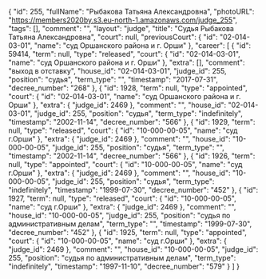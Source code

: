 {
    "id": 255,
    "fullName": "Рыбакова Татьяна Александровна",
    "photoURL": "https://members2020by.s3.eu-north-1.amazonaws.com/judge_255",
    "tags": [],
    "comment": "",
    "layout": "judge",
    "title": "Судья Рыбакова Татьяна Александровна",
    "court": null,
    "previousCourt": {
        "id": "02-014-03-01",
        "name": "суд Оршанского района и г. Орши"
    },
    "career": [
        {
            "id": 59414,
            "term": null,
            "type": "released",
            "court": {
                "id": "02-014-03-01",
                "name": "суд Оршанского района и г. Орши"
            },
            "extra": [],
            "comment": "выход в отставку",
            "house_id": "02-014-03-01",
            "judge_id": 255,
            "position": "судья",
            "term_type": "",
            "timestamp": "2017-07-31",
            "decree_number": "268"
        },
        {
            "id": 1928,
            "term": null,
            "type": "appointed",
            "court": {
                "id": "02-014-03-01",
                "name": "суд Оршанского района и г. Орши"
            },
            "extra": {
                "judge_id": 2469
            },
            "comment": "",
            "house_id": "02-014-03-01",
            "judge_id": 255,
            "position": "судья",
            "term_type": "indefinitely",
            "timestamp": "2002-11-14",
            "decree_number": "566"
        },
        {
            "id": 1929,
            "term": null,
            "type": "released",
            "court": {
                "id": "10-000-00-05",
                "name": "суд г.Орши"
            },
            "extra": {
                "judge_id": 2469
            },
            "comment": "",
            "house_id": "10-000-00-05",
            "judge_id": 255,
            "position": "судья",
            "term_type": "",
            "timestamp": "2002-11-14",
            "decree_number": "566"
        },
        {
            "id": 1926,
            "term": null,
            "type": "appointed",
            "court": {
                "id": "10-000-00-05",
                "name": "суд г.Орши"
            },
            "extra": {
                "judge_id": 2469
            },
            "comment": "",
            "house_id": "10-000-00-05",
            "judge_id": 255,
            "position": "судья",
            "term_type": "indefinitely",
            "timestamp": "1999-07-30",
            "decree_number": "452"
        },
        {
            "id": 1927,
            "term": null,
            "type": "released",
            "court": {
                "id": "10-000-00-05",
                "name": "суд г.Орши"
            },
            "extra": {
                "judge_id": 2469
            },
            "comment": "",
            "house_id": "10-000-00-05",
            "judge_id": 255,
            "position": "судья по административным делам",
            "term_type": "",
            "timestamp": "1999-07-30",
            "decree_number": "452"
        },
        {
            "id": 1925,
            "term": null,
            "type": "appointed",
            "court": {
                "id": "10-000-00-05",
                "name": "суд г.Орши"
            },
            "extra": {
                "judge_id": 2469
            },
            "comment": "",
            "house_id": "10-000-00-05",
            "judge_id": 255,
            "position": "судья по административным делам",
            "term_type": "indefinitely",
            "timestamp": "1997-11-10",
            "decree_number": "579"
        }
    ]
}